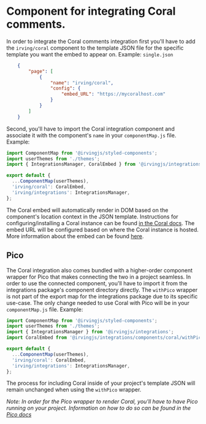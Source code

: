# Component for integrating Coral comments.

In order to integrate the Coral comments integration first you'll have to add the `irving/coral` component to the template JSON file for the specific template you want the embed to appear on. Example:
`single.json`
```json
    {
        "page": [
            {
                "name": "irving/coral",
                "config": {
                    "embed_URL": "https://mycoralhost.com"
                }
            }
        ]
    }
```
Second, you'll have to import the Coral integration component and associate it with the component's `name` in your `componentMap.js` file. Example:
```js javascript
import ComponentMap from '@irvingjs/styled-components';
import userThemes from './themes';
import { IntegrationsManager, CoralEmbed } from '@irvingjs/integrations';

export default {
  ...ComponentMap(userThemes),
  'irving/coral': CoralEmbed,
  'irving/integrations': IntegrationsManager,
};
```
The Coral embed will automatically render in DOM based on the component's location context in the JSON template. Instructions for configuring/installing a Coral instance can be found [in the Coral docs](https://docs.coralproject.net/coral/). The embed URL will be configured based on where the Coral instance is hosted. More information about the embed can be found [here](https://docs.coralproject.net/coral/v5/integrating/cms/).

## Pico
The Coral integration also comes bundled with a higher-order component wrapper for Pico that makes connecting the two in a project seamless. In order to use the connected component, you'll have to import it from the integrations package's component directory directly. The `withPico` wrapper is not part of the export map for the integrations package due to its specific use-case. The only change needed to use Coral with Pico will be in your `componentMap.js` file. Example:
```js javascript
import ComponentMap from '@irvingjs/styled-components';
import userThemes from './themes';
import { IntegrationsManager } from '@irvingjs/integrations';
import CoralEmbed from '@irvingjs/integrations/components/coral/withPico';

export default {
  ...ComponentMap(userThemes),
  'irving/coral': CoralEmbed,
  'irving/integrations': IntegrationsManager,
};
```
The process for including Coral inside of your project's template JSON will remain unchanged when using the `withPico` wrapper.  

_Note: In order for the Pico wrapper to render Coral, you'll have to have Pico running on your project. Information on how to do so can be found in the [Pico docs](https://help.trypico.com/en/articles/2905462-installing-the-wordpress-plugin)_